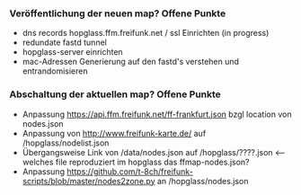 ### Veröffentlichung der neuen map? Offene Punkte

- dns records hopglass.ffm.freifunk.net / ssl Einrichten (in progress)
- redundate fastd tunnel
- hopglass-server einrichten
- mac-Adressen Generierung auf den fastd's verstehen und entrandomisieren

### Abschaltung der aktuellen map? Offene Punkte

- Anpassung https://api.ffm.freifunk.net/ff-frankfurt.json bzgl location von nodes.json
- Anpassung von http://www.freifunk-karte.de/ auf /hopglass/nodelist.json
- Übergangsweise Link von /data/nodes.json auf /hopglass/????.json <-- welches file reproduziert im hopglass das ffmap-nodes.json?
- Anpassung https://github.com/t-8ch/freifunk-scripts/blob/master/nodes2zone.py an /hopglass/nodes.json
